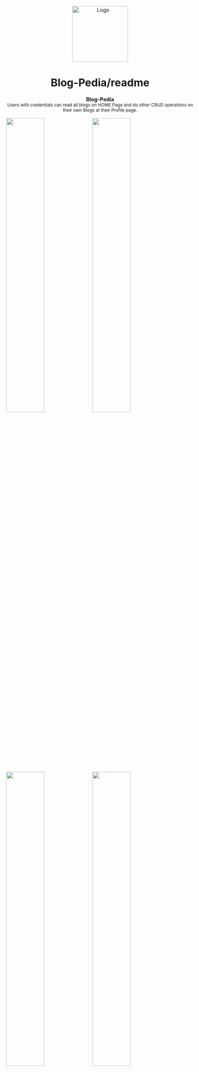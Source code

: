 <p align="center"><img src="https://raw.githubusercontent.com/andreasbm/readme/master/assets/logo-shadow.png" alt="Logo" width="150" height="150" />
</p>
<h1 align="center">Blog-Pedia/readme</h1>
<p align="center">
  <b>Blog-Pedia</b></br>
  <sub>Users with credentials can read all blogs on HOME Page and do other CRUD operations on their own Blogs at their Profile page.<sub>
</p>
<img src="https://user-images.githubusercontent.com/82056134/116055460-58cdf880-a69a-11eb-8c0b-afd1e197301b.png" width="45%"></img> <img src="https://user-images.githubusercontent.com/82056134/116055465-5b305280-a69a-11eb-9b70-a94af081e63f.png" width="45%"></img> <img src="https://user-images.githubusercontent.com/82056134/116055467-5bc8e900-a69a-11eb-9f19-ec6da4e61185.png" width="45%"></img> <img src="https://user-images.githubusercontent.com/82056134/116055469-5c617f80-a69a-11eb-8e6c-1661fc5cfe81.png" width="45%"></img> 
